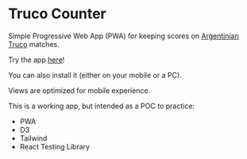 # Truco Counter

Simple Progressive Web App (PWA) for keeping scores on [Argentinian Truco](https://en.wikipedia.org/wiki/Truco) matches.

Try the app [here](https://truco-counter.vercel.app/)!

You can also install it (either on your mobile or a PC).

Views are optimized for mobile experience.

This is a working app, but intended as a POC to practice:

- PWA
- D3
- Tailwind
- React Testing Library

<!-- 
TODO:
- Add sounds
- Prevent wide screen on mobile (rotate)
- Adjust styles (dynamic height and responsive sizes)
- Settings modal (with clear all data, game size)
- Undo & Redo (time travel)
- Look & feel: fonts, chalk texture, better icon
- TEST buttons: refresh yes/no, new game yes/no,


TODO NEXT:
- Change name labels
- BUTTON (upside - and + controls) "Add n" => toggle modal with input and some options (falta envido, real envido, etc... concatenables)
- Dark mode

https://www.knowledgehut.com/blog/web-development/build-progressive-web-app-with-react-js

 -->

